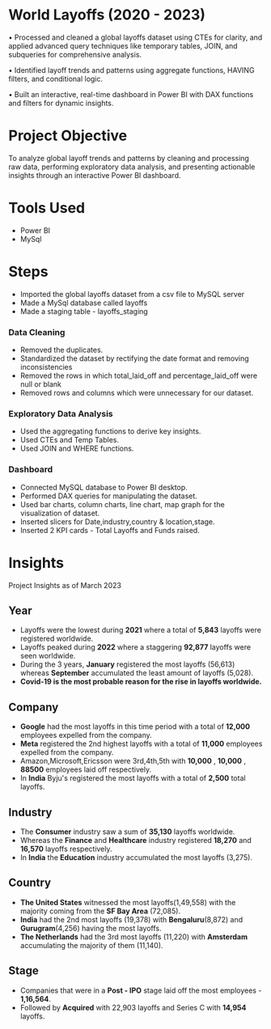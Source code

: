 # World Layoffs (2020 - 2023)

• Processed and cleaned a global layoffs dataset using CTEs for clarity, and applied advanced query techniques like temporary tables, JOIN, and subqueries for comprehensive analysis.

• Identified layoff trends and patterns using aggregate functions, HAVING filters, and conditional logic.

• Built an interactive, real-time dashboard in Power BI with DAX functions and filters for dynamic insights.

# Project Objective
To analyze global layoff trends and patterns by cleaning and processing raw data, performing exploratory data analysis, and presenting actionable insights through an interactive Power BI dashboard.

# Tools Used
* Power BI
* MySql

# Steps
   - Imported the global layoffs dataset from a csv file to MySQL server
   - Made a MySql database called layoffs
   - Made a staging table - layoffs_staging
     
 ### Data Cleaning
   - Removed the duplicates.
   - Standardized the dataset by rectifying the date format and removing inconsistencies
   - Removed the rows in which total_laid_off and percentage_laid_off were null or blank
   - Removed rows and columns which were unnecessary for our dataset.

### Exploratory Data Analysis
   - Used the aggregating functions to derive key insights.
   - Used CTEs and Temp Tables.
   - Used JOIN and WHERE functions.
     
### Dashboard
   - Connected MySQL database to Power BI desktop.
   - Performed DAX queries for manipulating the dataset.
   - Used bar charts, column charts, line chart, map graph for the visualization of dataset.
   - Inserted slicers for Date,industry,country & location,stage.
   - Inserted 2 KPI cards - Total Layoffs and Funds raised.
  

    
  
# Insights

Project Insights as of March 2023

## Year
* Layoffs were the lowest during **2021** where a total of **5,843** layoffs were registered worldwide.
* Layoffs peaked during **2022** where a staggering **92,877** layoffs were seen worldwide.
* During the 3 years, **January** registered the most layoffs (56,613) whereas **September** accumulated the least amount of layoffs (5,028).
* **Covid-19 is the most probable reason for the rise in layoffs worldwide.**


## Company
* **Google** had the most layoffs in this time period with a total of **12,000** employees expelled from the company.
* **Meta** registered the 2nd highest layoffs with a total of **11,000** employees expelled from the company.
* Amazon,Microsoft,Ericsson were 3rd,4th,5th with **10,000** , **10,000** , **88500** employees laid off respectively.
* In **India** Byju's registered the most layoffs with a total of **2,500** total layoffs.

## Industry
* The **Consumer** industry saw a sum of **35,130** layoffs worldwide.
* Whereas the **Finance** and **Healthcare** industry registered **18,270** and **16,570** layoffs respectively.
* In **India** the **Education** industry accumulated the most layoffs (3,275).

## Country
* **The United States** witnessed the most layoffs(1,49,558) with the majority coming from the **SF Bay Area** (72,085).
* **India** had the 2nd most layoffs (19,378) with **Bengaluru**(8,872) and **Gurugram**(4,256) having the most layoffs.
* **The Netherlands** had the 3rd most layoffs (11,220) with **Amsterdam** accumulating the majority of them (11,140).

## Stage
* Companies that were in a **Post - IPO** stage laid off the most employees - **1,16,564**.
* Followed by **Acquired** with 22,903 layoffs and Series C with **14,954** layoffs.


     

